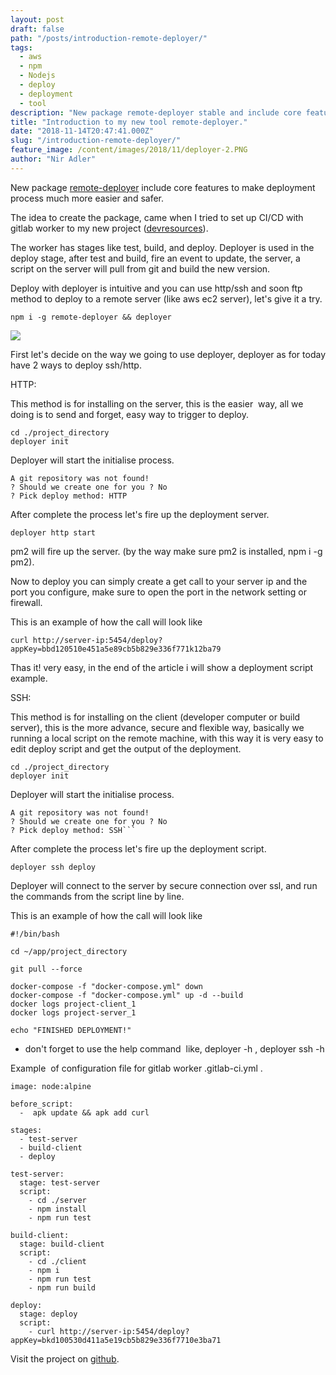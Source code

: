 ```yaml
---
layout: post
draft: false
path: "/posts/introduction-remote-deployer/"
tags: 
  - aws
  - npm
  - Nodejs
  - deploy
  - deployment
  - tool
description: "New package remote-deployer stable and include core features, to make deployment process much more easier and safer. "
title: "Introduction to my new tool remote-deployer."
date: "2018-11-14T20:47:41.000Z"
slug: "/introduction-remote-deployer/"
feature_image: /content/images/2018/11/deployer-2.PNG
author: "Nir Adler"
---
```


New package [remote-deployer](https://www.npmjs.com/package/remote-deployer) include core features to make deployment process much more easier and safer.

The idea to create the package, came when I tried to set up CI/CD with gitlab worker to my new project ([devresources](https://devresources.site/)).

The worker has stages like test, build, and deploy. Deployer is used in the deploy stage, after test and build, fire an event to update, the server, a script on the server will pull from git and build the new version.

Deploy with deployer is intuitive and you can use http/ssh and soon ftp method to deploy to a remote server (like aws ec2 server), let's give it a try.

    npm i -g remote-deployer && deployer
    

![](/content/images/2018/11/deployer-1.PNG)

First let's decide on the way we going to use deployer, deployer as for today have 2 ways to deploy ssh/http.

HTTP:

This method is for installing on the server, this is the easier  way, all we doing is to send and forget, easy way to trigger to deploy.

    cd ./project_directory
    deployer init
    

Deployer will start the initialise process.

    A git repository was not found!
    ? Should we create one for you ? No
    ? Pick deploy method: HTTP
    

After complete the process let's fire up the deployment server.

    deployer http start
    

pm2 will fire up the server. (by the way make sure pm2 is installed, npm i -g pm2).

Now to deploy you can simply create a get call to your server ip and the port you configure, make sure to open the port in the network setting or firewall.

This is an example of how the call will look like

    curl http://server-ip:5454/deploy?appKey=bbd120510e451a5e89cb5b829e336f771k12ba79
    

Thas it! very easy, in the end of the article i will show a deployment script example.

SSH:

This method is for installing on the client (developer computer or build server), this is the more advance, secure and flexible way, basically we running a local script on the remote machine, with this way it is very easy to edit deploy script and get the output of the deployment.

    cd ./project_directory
    deployer init
    

Deployer will start the initialise process.

    A git repository was not found!
    ? Should we create one for you ? No
    ? Pick deploy method: SSH```

After complete the process let's fire up the deployment script.

    deployer ssh deploy
    

Deployer will connect to the server by secure connection over ssl, and run the commands from the script line by line.

This is an example of how the call will look like

    #!/bin/bash
    
    cd ~/app/project_directory
    
    git pull --force
    
    docker-compose -f "docker-compose.yml" down
    docker-compose -f "docker-compose.yml" up -d --build
    docker logs project-client_1
    docker logs project-server_1
    
    echo "FINISHED DEPLOYMENT!" 
    

*   don't forget to use the help command  like, deployer -h , deployer ssh -h

Example  of configuration file for gitlab worker .gitlab-ci.yml .

    image: node:alpine
    
    before_script:
      -  apk update && apk add curl
    
    stages:
      - test-server
      - build-client
      - deploy
    
    test-server:
      stage: test-server
      script:
        - cd ./server
        - npm install
        - npm run test
    
    build-client:
      stage: build-client
      script:
        - cd ./client
        - npm i
        - npm run test
        - npm run build
    
    deploy:
      stage: deploy
      script:
        - curl http://server-ip:5454/deploy?appKey=bkd100530d411a5e19cb5b829e336f7710e3ba71
    
        
    

Visit the project on [github](https://github.com/niradler/remote-deployer).
    